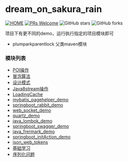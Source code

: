 # dream_on_sakura_rain

[![HOME](https://img.shields.io/badge/HOME-dream__on__sakura__rain-brightgreen)](https://github.com/licunzhi/dream_on_sakura_rain)
[![PRs Welcome](https://img.shields.io/badge/PRs-welcome-brightgreen.svg)](https://github.com/licunzhi/dream_on_sakura_rain/pulls)
![GitHub stars](https://img.shields.io/github/stars/licunzhi/dream_on_sakura_rain.svg?style=social)
![GitHub forks](https://img.shields.io/github/forks/licunzhi/dream_on_sakura_rain.svg?style=social)

项目下有更不同的demo，运行执行指定的项目模块即可
- plumparkparentlock 父类maven模块

### 模块列表
- [POI操作](./java_ppt_demo)
- [冒泡算法](./bubble_sorting_demo)
- [设计模式](./java_design_model_demo)
- [Java8stream操作](./java_stream_demo)
- [LoadingCache](./loadingcache_demo)
- [mybatis_pagehelper_demo](./mybatis_pagehelper_demo)
- [springboot_rabbit_demo](./springboot_rabbit_demo)
- [web_socket_demo](./web_socket_demo)
- [quartz_demo](./quartz_demo)
- [java_lombok_demo](./java_lombok_demo)
- [springboot_swagger_demo](./springboot_swagger_demo)
- [java_frermark_demo](./java_frermark_demo)
- [springboot_initAction_demo](./springboot_initAction_demo)
- [json_web_tokens](./json_web_tokens)
- [基础学习](./基础学习)
- [序列化问题](./java-serializable-demo)
